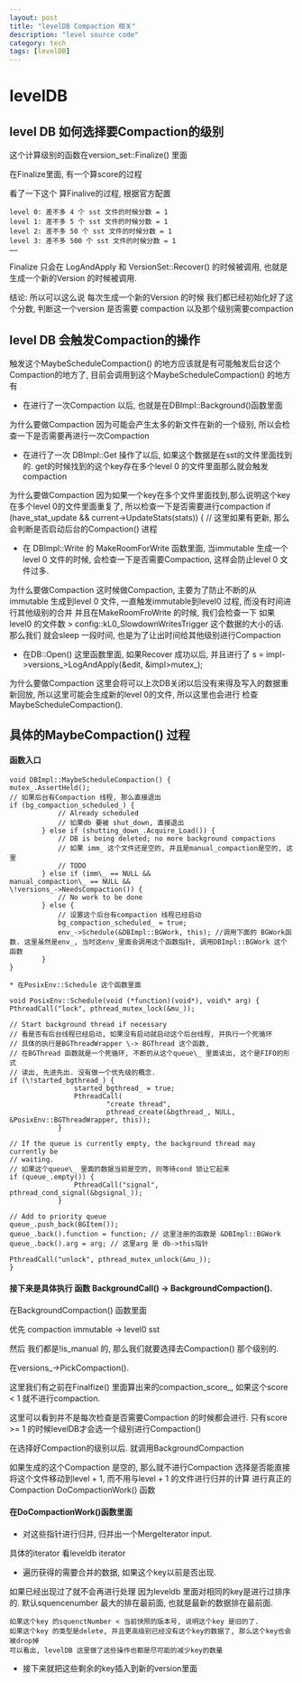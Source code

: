 ```yaml
---
layout: post
title: "levelDB Compaction 相关"
description: "level source code"
category: tech
tags: [levelDB]
---
```


# levelDB

## level DB 如何选择要Compaction的级别

这个计算级别的函数在version_set::Finalize() 里面

在Finalize里面, 有一个算score的过程

看了一下这个 算Finalive的过程, 根据官方配置

    level 0: 差不多 4 个 sst 文件的时候分数 = 1
    level 1: 差不多 5 个 sst 文件的时候分数 = 1
    level 2: 差不多 50 个 sst 文件的时候分数 = 1
    level 3: 差不多 500 个 sst 文件的时候分数 = 1
    ……

Finalize 只会在 LogAndApply 和 VersionSet::Recover() 的时候被调用, 也就是生成一个新的Version 的时候被调用.

结论: 所以可以这么说 每次生成一个新的Version 的时候 我们都已经初始化好了这个分数, 判断这一个version 是否需要 compaction 以及那个级别需要compaction

## level DB 会触发Compaction的操作

触发这个MaybeScheduleCompaction() 的地方应该就是有可能触发后台这个Compaction的地方了, 目前会调用到这个MaybeScheduleCompaction() 的地方有

* 在进行了一次Compaction 以后, 也就是在DBImpl::Background()函数里面 

为什么要做Compaction 因为可能会产生太多的新文件在新的一个级别, 所以会检查一下是否需要再进行一次Compaction

* 在进行了一次 DBImpl::Get 操作了以后, 如果这个数据是在sst的文件里面找到的. 
get的时候找到的这个key存在多个level 0 的文件里面那么就会触发compaction

为什么要做Compaction 因为如果一个key在多个文件里面找到,那么说明这个key在多个level 0的文件里面重复了, 所以检查一下是否需要进行compaction
    if (have_stat_update && current->UpdateStats(stats)) { // 这里如果有更新, 那么会判断是否启动后台的Compaction() 进程

* 在 DBImpl::Write 的 MakeRoomForWrite 函数里面, 当immutable 生成一个level 0 文件的时候, 会检查一下是否需要Compaction, 这样会防止level 0 文件过多.

为什么要做Compaction 这时候做Compaction, 主要为了防止不断的从immutable 生成到level 0 文件, 一直触发immutable到level0 过程, 而没有时间进行其他级别的合并 并且在MakeRoomFroWrite 的时候, 我们会检查一下 如果level0 的文件数 > config::kL0_SlowdownWritesTrigger 这个数据的大小的话. 那么我们 就会sleep 一段时间, 也是为了让出时间给其他级别进行Compaction

* 在DB::Open() 这里函数里面, 如果Recover 成功以后, 并且进行了
s = impl->versions_>LogAndApply(&edit, &impl>mutex_);

为什么要做Compaction 这里会将可以上次DB关闭以后没有来得及写入的数据重新回放, 所以这里可能会生成新的level 0的文件, 所以这里也会进行 检查 MaybeScheduleCompaction().

## 具体的MaybeCompaction() 过程
#### 函数入口

    void DBImpl::MaybeScheduleCompaction() {
    mutex_.AssertHeld();
    // 如果后台有Compaction 线程, 那么直接退出
    if (bg_compaction_scheduled_) {
                // Already scheduled
                // 如果db 要被 shut_down, 直接退出
            } else if (shutting_down_.Acquire_Load()) {
                // DB is being deleted; no more background compactions
                // 如果 imm_ 这个文件还是空的, 并且是manual_compaction是空的, 这里
                // TODO
            } else if (imm\_ == NULL &&
    manual_compaction\_ == NULL &&
    \!versions_->NeedsCompaction()) {
                // No work to be done
            } else {
                // 设置这个后台有compaction 线程已经启动
                bg_compaction_scheduled_ = true;
                env_->Schedule(&DBImpl::BGWork, this); //调用下面的 BGWork函数. 这里虽然是env_, 当时这env_里面会调用这个函数指针, 调用DBImpl::BGWork 这个函数
            }
    }

    * 在PosixEnv::Schedule 这个函数里面

    void PosixEnv::Schedule(void (*function)(void*), void\* arg) {
    PthreadCall("lock", pthread_mutex_lock(&mu_));

    // Start background thread if necessary
    // 看是否有后台线程已经启动, 如果没有启动就启动这个后台线程, 并执行一个死循环
    // 具体的执行是BGThreadWrapper \-> BGThread 这个函数,
    // 在BGThread 函数就是一个死循环, 不断的从这个queue\_ 里面读出, 这个是FIFO的形式
    // 读出, 先进先出. 没有做一个优先级的概念.
    if (\!started_bgthread_) {
                    started_bgthread_ = true;
                    PthreadCall(
                            "create thread",
                            pthread_create(&bgthread_, NULL,  &PosixEnv::BGThreadWrapper, this));
                }

    // If the queue is currently empty, the background thread may currently be
    // waiting.
    // 如果这个queue\_ 里面的数据当前是空的, 则等待cond 锁让它起来
    if (queue_.empty()) {
                    PthreadCall("signal", pthread_cond_signal(&bgsignal_));
                }

    // Add to priority queue
    queue_.push_back(BGItem());
    queue_.back().function = function; // 这里注册的函数是 &DBImpl::BGWork
    queue_.back().arg = arg; // 这里arg 是 db->this指针

    PthreadCall("unlock", pthread_mutex_unlock(&mu_));
    }


#### 接下来是具体执行 函数 BackgroundCall() -> BackgroundCompaction().

在BackgroundCompaction() 函数里面

优先 compaction immutable -> level0 sst

然后 我们都是!is_manual 的, 那么我们就要选择去Compaction() 那个级别的.

在versions_->PickCompaction().

这里我们有之前在Finalfize() 里面算出来的compaction_score_, 如果这个score < 1 就不进行compaction.

这里可以看到并不是每次检查是否需要Compaction 的时候都会进行. 只有score >= 1 的时候levelDB才会选一个级别进行Compaction()

在选择好Compaction的级别以后. 就调用BackgroundCompaction

如果生成的这个Compaction 是空的, 那么就不进行Compaction
选择是否能直接将这个文件移动到level + 1, 而不用与level + 1 的文件进行归并的计算
进行真正的Compaction DoCompactionWork() 函数

#### 在DoCompactionWork()函数里面

* 对这些指针进行归并, 归并出一个MergeIterator input. 

具体的iterator 看leveldb iterator

* 遍历获得的需要合并的数据, 如果这个key以前是否出现. 

如果已经出现过了就不会再进行处理 因为leveldb 里面对相同的key是进行过排序的. 默认squencenumber 最大的排在最前面, 也就是最新的数据排在最前面.

    如果这个key 的squenctNumber < 当前快照的版本号, 说明这个key 是旧的了.
    如果这个key 的类型是delete, 并且更高级别已经没有这个key的数据了, 那么这个key也会被drop掉
    可以看出, levelDB 这里做了这些操作也都是尽可能的减少key的数量

* 接下来就把这些剩余的key插入到新的version里面

